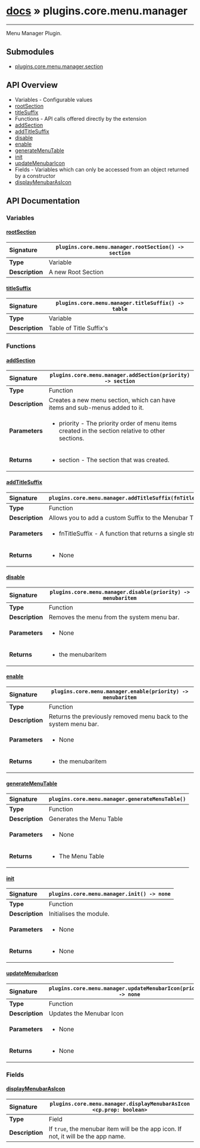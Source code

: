 # [docs](index.md) » plugins.core.menu.manager
---

Menu Manager Plugin.

## Submodules
 * [plugins.core.menu.manager.section](plugins.core.menu.manager.section.md)

## API Overview
* Variables - Configurable values
 * [rootSection](#rootsection)
 * [titleSuffix](#titlesuffix)
* Functions - API calls offered directly by the extension
 * [addSection](#addsection)
 * [addTitleSuffix](#addtitlesuffix)
 * [disable](#disable)
 * [enable](#enable)
 * [generateMenuTable](#generatemenutable)
 * [init](#init)
 * [updateMenubarIcon](#updatemenubaricon)
* Fields - Variables which can only be accessed from an object returned by a constructor
 * [displayMenubarAsIcon](#displaymenubarasicon)

## API Documentation

### Variables

#### [rootSection](#rootsection)
| <span style="float: left;">**Signature**</span> | <span style="float: left;">`plugins.core.menu.manager.rootSection() -> section` </span>                                                          |
| -----------------------------------------------------|---------------------------------------------------------------------------------------------------------|
| **Type**                                             | Variable                                                                                         |
| **Description**                                      | A new Root Section                                                                                         |

#### [titleSuffix](#titlesuffix)
| <span style="float: left;">**Signature**</span> | <span style="float: left;">`plugins.core.menu.manager.titleSuffix() -> table` </span>                                                          |
| -----------------------------------------------------|---------------------------------------------------------------------------------------------------------|
| **Type**                                             | Variable                                                                                         |
| **Description**                                      | Table of Title Suffix's                                                                                         |

### Functions

#### [addSection](#addsection)
| <span style="float: left;">**Signature**</span> | <span style="float: left;">`plugins.core.menu.manager.addSection(priority) -> section` </span>                                                          |
| -----------------------------------------------------|---------------------------------------------------------------------------------------------------------|
| **Type**                                             | Function                                                                                         |
| **Description**                                      | Creates a new menu section, which can have items and sub-menus added to it.                                                                                         |
| **Parameters**                                       | <ul markdown="1"><li markdown="1">priority - The priority order of menu items created in the section relative to other sections.</li></ul> |
| **Returns**                                          | <ul markdown="1"><li markdown="1">section - The section that was created.</li></ul>          |

#### [addTitleSuffix](#addtitlesuffix)
| <span style="float: left;">**Signature**</span> | <span style="float: left;">`plugins.core.menu.manager.addTitleSuffix(fnTitleSuffix)` </span>                                                          |
| -----------------------------------------------------|---------------------------------------------------------------------------------------------------------|
| **Type**                                             | Function                                                                                         |
| **Description**                                      | Allows you to add a custom Suffix to the Menubar Title                                                                                         |
| **Parameters**                                       | <ul markdown="1"><li markdown="1">fnTitleSuffix - A function that returns a single string</li></ul> |
| **Returns**                                          | <ul markdown="1"><li markdown="1">None</li></ul>          |

#### [disable](#disable)
| <span style="float: left;">**Signature**</span> | <span style="float: left;">`plugins.core.menu.manager.disable(priority) -> menubaritem` </span>                                                          |
| -----------------------------------------------------|---------------------------------------------------------------------------------------------------------|
| **Type**                                             | Function                                                                                         |
| **Description**                                      | Removes the menu from the system menu bar.                                                                                         |
| **Parameters**                                       | <ul markdown="1"><li markdown="1">None</li></ul> |
| **Returns**                                          | <ul markdown="1"><li markdown="1">the menubaritem</li></ul>          |

#### [enable](#enable)
| <span style="float: left;">**Signature**</span> | <span style="float: left;">`plugins.core.menu.manager.enable(priority) -> menubaritem` </span>                                                          |
| -----------------------------------------------------|---------------------------------------------------------------------------------------------------------|
| **Type**                                             | Function                                                                                         |
| **Description**                                      | Returns the previously removed menu back to the system menu bar.                                                                                         |
| **Parameters**                                       | <ul markdown="1"><li markdown="1">None</li></ul> |
| **Returns**                                          | <ul markdown="1"><li markdown="1">the menubaritem</li></ul>          |

#### [generateMenuTable](#generatemenutable)
| <span style="float: left;">**Signature**</span> | <span style="float: left;">`plugins.core.menu.manager.generateMenuTable()` </span>                                                          |
| -----------------------------------------------------|---------------------------------------------------------------------------------------------------------|
| **Type**                                             | Function                                                                                         |
| **Description**                                      | Generates the Menu Table                                                                                         |
| **Parameters**                                       | <ul markdown="1"><li markdown="1">None</li></ul> |
| **Returns**                                          | <ul markdown="1"><li markdown="1">The Menu Table</li></ul>          |

#### [init](#init)
| <span style="float: left;">**Signature**</span> | <span style="float: left;">`plugins.core.menu.manager.init() -> none` </span>                                                          |
| -----------------------------------------------------|---------------------------------------------------------------------------------------------------------|
| **Type**                                             | Function                                                                                         |
| **Description**                                      | Initialises the module.                                                                                         |
| **Parameters**                                       | <ul markdown="1"><li markdown="1">None</li></ul> |
| **Returns**                                          | <ul markdown="1"><li markdown="1">None</li></ul>          |

#### [updateMenubarIcon](#updatemenubaricon)
| <span style="float: left;">**Signature**</span> | <span style="float: left;">`plugins.core.menu.manager.updateMenubarIcon(priority) -> none` </span>                                                          |
| -----------------------------------------------------|---------------------------------------------------------------------------------------------------------|
| **Type**                                             | Function                                                                                         |
| **Description**                                      | Updates the Menubar Icon                                                                                         |
| **Parameters**                                       | <ul markdown="1"><li markdown="1">None</li></ul> |
| **Returns**                                          | <ul markdown="1"><li markdown="1">None</li></ul>          |

### Fields

#### [displayMenubarAsIcon](#displaymenubarasicon)
| <span style="float: left;">**Signature**</span> | <span style="float: left;">`plugins.core.menu.manager.displayMenubarAsIcon <cp.prop: boolean>` </span>                                                          |
| -----------------------------------------------------|---------------------------------------------------------------------------------------------------------|
| **Type**                                             | Field                                                                                         |
| **Description**                                      | If `true`, the menubar item will be the app icon. If not, it will be the app name.                                                                                         |

